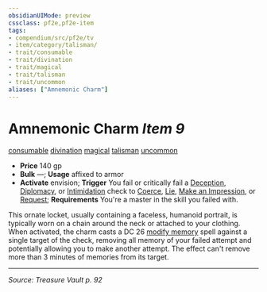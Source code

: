 ```yaml
---
obsidianUIMode: preview
cssclass: pf2e,pf2e-item
tags:
- compendium/src/pf2e/tv
- item/category/talisman/
- trait/consumable
- trait/divination
- trait/magical
- trait/talisman
- trait/uncommon
aliases: ["Amnemonic Charm"]
---
```

# Amnemonic Charm *Item 9*  
[consumable](consumable.md "Consumable Item Trait")  [divination](divination.md "Divination School Trait")  [magical](magical.md "Magical Item Trait")  [talisman](talisman.md "Talisman Item Trait")  [uncommon](uncommon.md "Uncommon Rarity Trait")  

- **Price** 140 gp
- **Bulk** —; **Usage** affixed to armor
- **Activate** envision; **Trigger** You fail or critically fail a [Deception](skills.md#Deception), [Diplomacy](skills.md#Diplomacy), or [Intimidation](skills.md#Intimidation) check to [Coerce](coerce.md), [Lie](lie.md), [Make an Impression](make-an-impression.md), or [Request](request.md); **Requirements** You're a master in the skill you failed with.

This ornate locket, usually containing a faceless, humanoid portrait, is typically worn on a chain around the neck or attached to your clothing. When activated, the charm casts a DC 26 [modify memory](modify-memory.md) spell against a single target of the check, removing all memory of your failed attempt and potentially allowing you to make another attempt. The effect can't remove more than 3 minutes of memories from its target.


---
*Source: Treasure Vault p. 92*